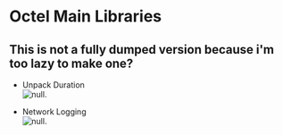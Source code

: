 # Octel Main Libraries
## This is not a fully dumped version because i'm too lazy to make one?
* Unpack Duration <br>
![null](https://cdn.discordapp.com/attachments/1073241823050465320/1073975718150684702/image.png "Skull").

* Network Logging <br>
![null](https://cdn.discordapp.com/attachments/1073241823050465320/1073979588239179856/Code_4cOfyAlhXJ.png "Skull").
